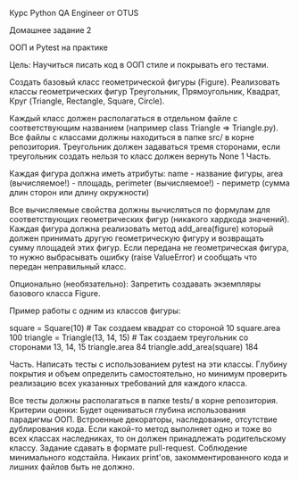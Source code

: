 Курс Python QA Engineer от OTUS

Домашнее задание 2

ООП и Pytest на практике

Цель:
Научиться писать код в ООП стиле и покрывать его тестами.

Создать базовый класс геометрической фигуры (Figure). 
Реализовать классы геометрических фигур Треугольник, Прямоугольник, Квадрат, Круг (Triangle, Rectangle, Square, Circle).

Каждый класс должен располагаться в отдельном файле с соответствующим названием (например class Triangle => Triangle.py).
Все файлы с классами должны находиться в папке src/ в корне репозитория.
Треугольник должен задаваться тремя сторонами, если треугольник создать нельзя то класс должен вернуть None
1 Часть.

Каждая фигура должна иметь атрибуты:
name - название фигуры,
area (вычисляемое!) - площадь, 
perimeter (вычисляемое!) - периметр (сумма длин сторон или длину окружности)

Все вычисляемые свойства должны вычисляться по формулам для соответствующих геометрических фигур (никакого хардкода значений).
Каждая фигура должна реализовать метод add_area(figure) который должен принимать другую геометрическую фигуру и возвращать сумму площадей этих фигур. 
Если передана не геометрическая фигура, то нужно выбрасывать ошибку (raise ValueError) и сообщать что передан неправильный класс.

Опционально (необязательно): 
Запретить создавать экземпляры базового класса Figure.

Пример работы с одним из классов фигуры:

square = Square(10) # Так создаем квадрат со стороной 10
square.area
100
triangle = Triangle(13, 14, 15) # Так создаем треугольник со сторонами 13, 14, 15
triangle.area
84
triangle.add_area(square)
184

Часть.
Написать тесты с использованием pytest на эти классы. 
Глубину покрытия и объем определить самостоятельно, но минимум проверить реализацию всех указанных требований для каждого класса.

Все тесты должны располагаться в папке tests/ в корне репозитория.
Критерии оценки:
Будет оцениваться глубина использования парадигмы ООП.
Встроенные декораторы, наследование, отсутствие дублирования кода.
Если какой-то метод выполняет одно и тоже во всех классах наследниках, то он должен принадлежать родительскому классу.
Задание сдавать в формате pull-request.
Соблюдение минимального кодстайла.
Никаих print'ов, закомментированного кода и лишних файлов быть не должно.